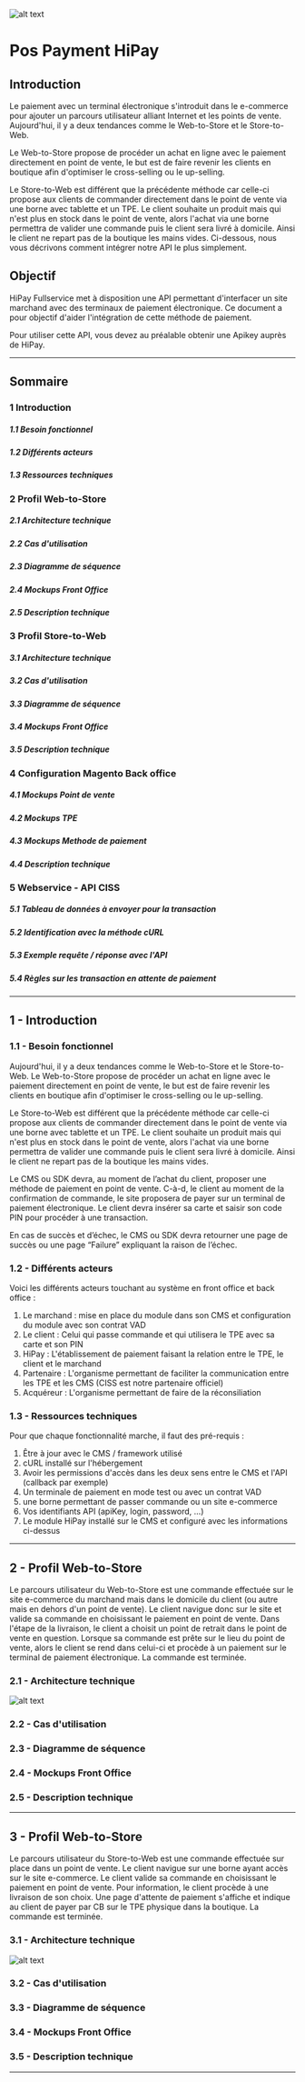 ![alt text][logo]

[logo]: https://github.com/hipay/hipay-docs/blob/develop/images/header.jpg "logo header"

# Pos Payment HiPay

## Introduction
Le paiement avec un terminal électronique s'introduit dans le e-commerce pour ajouter un parcours utilisateur alliant Internet et les points de vente.
Aujourd'hui, il y a deux tendances comme le Web-to-Store et le Store-to-Web.

Le Web-to-Store propose de procéder un achat en ligne avec le paiement directement en point de vente, le but est de faire revenir les clients en boutique afin d'optimiser le cross-selling ou le up-selling.

Le Store-to-Web est différent que la précédente méthode car celle-ci propose aux clients de commander directement dans le point de vente via une borne avec tablette et un TPE. Le client souhaite un produit mais qui n'est plus en stock dans le point de vente, alors l'achat via une borne permettra de valider une commande puis le client sera livré à domicile.
Ainsi le client ne repart pas de la boutique les mains vides.
Ci-dessous, nous vous décrivons comment intégrer notre API le plus simplement.

## Objectif
HiPay Fullservice met à disposition une API permettant d'interfacer un site marchand avec des terminaux de paiement électronique. Ce document a pour objectif d'aider l'intégration de cette méthode de paiement.

Pour utiliser cette API, vous devez au préalable obtenir une Apikey auprès de HiPay.

------

## Sommaire

### 1 Introduction
##### 1.1 Besoin fonctionnel
##### 1.2 Différents acteurs
##### 1.3 Ressources techniques
### 2 Profil Web-to-Store
##### 2.1 Architecture technique
##### 2.2 Cas d'utilisation
##### 2.3 Diagramme de séquence
##### 2.4 Mockups Front Office
##### 2.5 Description technique
### 3 Profil Store-to-Web
##### 3.1 Architecture technique
##### 3.2 Cas d'utilisation
##### 3.3 Diagramme de séquence
##### 3.4 Mockups Front Office
##### 3.5 Description technique
### 4 Configuration Magento Back office
##### 4.1 Mockups Point de vente
##### 4.2 Mockups TPE
##### 4.3 Mockups Methode de paiement
##### 4.4 Description technique
### 5 Webservice - API CISS
##### 5.1 Tableau de données à envoyer pour la transaction
##### 5.2 Identification avec la méthode cURL
##### 5.3 Exemple requête / réponse avec l'API
##### 5.4 Règles sur les transaction en attente de paiement

------

## 1 - Introduction

### 1.1 - Besoin fonctionnel

Aujourd'hui, il y a deux tendances comme le Web-to-Store et le Store-to-Web.
Le Web-to-Store propose de procéder un achat en ligne avec le paiement directement en point de vente, le but est de faire revenir les clients en boutique afin d'optimiser le cross-selling ou le up-selling.

Le Store-to-Web est différent que la précédente méthode car celle-ci propose aux clients de commander directement dans le point de vente via une borne avec tablette et un TPE. Le client souhaite un produit mais qui n'est plus en stock dans le point de vente, alors l'achat via une borne permettra de valider une commande puis le client sera livré à domicile.
Ainsi le client ne repart pas de la boutique les mains vides.

Le CMS ou SDK devra, au moment de l’achat du client, proposer une méthode de paiement en point de vente. C-à-d, le client au moment de la confirmation de commande, le site proposera de payer sur un terminal de paiement électronique. Le client devra insérer sa carte et saisir son code PIN pour procéder à une transaction.

En cas de succès et d’échec, le CMS ou SDK devra retourner une page de succès ou une page “Failure” expliquant la raison de l’échec.

### 1.2 - Différents acteurs
Voici les différents acteurs touchant au système en front office et back office :
1. Le marchand : mise en place du module dans son CMS et configuration du module avec son contrat VAD
2. Le client : Celui qui passe commande et qui utilisera le TPE avec sa carte et son PIN
3. HiPay : L'établissement de paiement faisant la relation entre le TPE, le client et le marchand
4. Partenaire : L'organisme permettant de faciliter la communication entre les TPE et les CMS (CISS est notre partenaire officiel)
5. Acquéreur : L'organisme permettant de faire de la réconsiliation

### 1.3 - Ressources techniques
Pour que chaque fonctionnalité marche, il faut des pré-requis :
1. Être à jour avec le CMS / framework utilisé 
2. cURL installé sur l'hébergement
3. Avoir les permissions d'accès dans les deux sens entre le CMS et l'API (callback par exemple)
4. Un terminale de paiement en mode test ou avec un contrat VAD
5. une borne permettant de passer commande ou un site e-commerce
6. Vos identifiants API (apiKey, login, password, ...)
7. Le module HiPay installé sur le CMS et configuré avec les informations ci-dessus

------

## 2 - Profil Web-to-Store

Le parcours utilisateur du Web-to-Store est une commande effectuée sur le site e-commerce du marchand mais dans le domicile du client (ou autre mais en dehors d'un point de vente). 
Le client navigue donc sur le site et valide sa commande en choisissant le paiement en point de vente. 
Dans l'étape de la livraison, le client a choisit un point de retrait dans le point de vente en question.
Lorsque sa commande est prête sur le lieu du point de vente, alors le client se rend dans celui-ci et procède à un paiement sur le terminal de paiement électronique. La commande est terminée.

### 2.1 - Architecture technique

![alt text][img1]

[img1]: https://github.com/hipay/hipay-docs/blob/develop/images/dat-web-to-store.png "Architecture technique Web-to-Store"

### 2.2 - Cas d'utilisation

### 2.3 - Diagramme de séquence

### 2.4 - Mockups Front Office

### 2.5 - Description technique

------

## 3 - Profil Web-to-Store

Le parcours utilisateur du Store-to-Web est une commande effectuée sur place dans un point de vente. 
Le client navigue sur une borne ayant accès sur le site e-commerce.
Le client valide sa commande en choisissant le paiement en point de vente. Pour information, le client procède à une livraison de son choix. Une page d'attente de paiement s'affiche et indique au client de payer par CB sur le TPE physique dans la boutique. La commande est terminée.

### 3.1 - Architecture technique

![alt text][img2]

[img2]: https://github.com/hipay/hipay-docs/blob/develop/images/dat-store-to-web.png "Architecture technique Store-to-Web"

### 3.2 - Cas d'utilisation

### 3.3 - Diagramme de séquence

### 3.4 - Mockups Front Office

### 3.5 - Description technique

------
